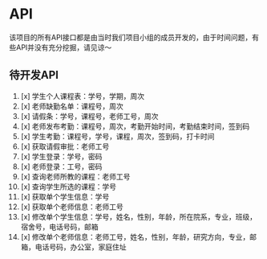<!--
 * @Author: hiddenSharp429 z404878860@163.com
 * @Date: 2024-07-02 01:19:38
 * @LastEditors: hiddenSharp429 z404878860@163.com
 * @LastEditTime: 2024-07-02 10:54:10
 * @FilePath: /Student Attendance System/docs/APIInfo.md
 * @Description: 
-->


# API
该项目的所有API接口都是由当时我们项目小组的成员开发的，由于时间问题，有些API并没有充分挖掘，请见谅～

## 待开发API
1. [x] 学生个人课程表：学号，学期，周次
2. [x] 老师缺勤名单：课程号，周次
3. [x] 请假条：学号，课程号，老师工号，周次
4. [x] 老师发布考勤：课程号，周次，考勤开始时间，考勤结束时间，签到码
5. [x] 学生考勤：课程号，学号，课程，周次，签到码，打卡时间
6. [x] 获取请假审批：老师工号
7. [x] 学生登录：学号，密码
8. [x] 老师登录：工号，密码
9. [x] 查询老师所教的课程：老师工号
10. [x] 查询学生所选的课程：学号
11. [x] 获取单个学生信息：学号
12. [x] 获取单个老师信息：老师工号
13. [x] 修改单个学生信息：学号，姓名，性别，年龄，所在院系，专业，班级，宿舍号，电话号码，邮箱
14. [x] 修改单个老师信息：老师工号，姓名，性别，年龄，研究方向，专业，邮箱，电话号码，办公室，家庭住址

